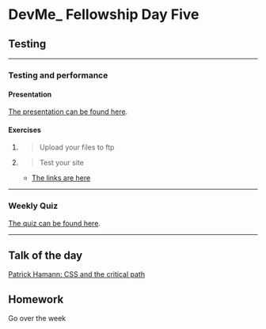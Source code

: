 # DevMe_ Fellowship Day Five
## Testing

---

### Testing and performance

#### Presentation

[The presentation can be found here](https://gitpitch.com/develop-me/fellowship-wk1-beg-html-css?p=day05/01TestingAndPerformance).

#### Exercises

1. > Upload your files to ftp
2. > Test your site
	- [The links are here](https://github.com/develop-me/fellowship-wk1-beg-html-css/blob/master/day05/01TestingAndPerformance/README.md)

---

### Weekly Quiz

[The quiz can be found here](https://goo.gl/forms/5HU9aFR4X218x3uT2).

---

## Talk of the day

[Patrick Hamann: CSS and the critical path](https://www.youtube.com/watch?v=_0Fk85to6hA)

## Homework

Go over the week

